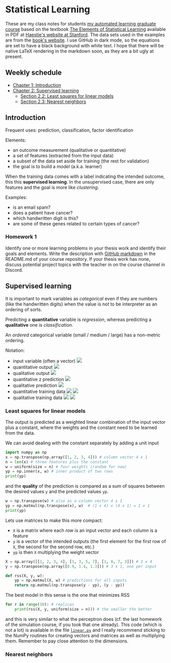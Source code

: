 # Statistical Learning

These are my class notes for
students
[my automated learning graduate course](https://elisa.dyndns-web.com/teaching/sys/apraut/) based
on the
textbook
[The Elements of Statistical Learning](https://link.springer.com/book/10.1007/978-0-387-84858-7) available
in PDF
at
[Haestie's website at Stanford](https://web.stanford.edu/~hastie/Papers/ESLII.pdf).
The data sets used in the examples are from
the [book's website](https://www-stat.stanford.edu/ElemStatLearn). I
use GitHub in dark mode, so the equations are set to have a black
background with white text. I hope that there will be native LaTeX
rendering in the markdown soon, as they are a bit ugly at present.

## Weekly schedule

+ [Chapter 1: Introduction](#introduction)
+ [Chapter 2: Supervised learning](#supervised-learning)
  * [Section 2.2: Least squares for linear  models](#least-squares-for-linear-models)
  * [Section 2.3: Nearest neighbors](#nearest-neighbors)

## Introduction

Frequent uses: prediction, classification, factor identification

Elements: 

+ an outcome measurement (qualitative or quantitative)
+ a set of features (extracted from the input data)
+ a subset of the data set aside for training (the rest for
  validation)
+ the goal is to build a _model_ (a.k.a. learner) 

When the training data comes with a label indicating the intended
outcome, this this **supervised learning**. In the unsupervised case,
there are only features and the goal is more like _clustering_.

Examples: 

- is an email spam?
- does a patient have cancer?
- which handwritten digit is this?
- are some of these genes related to certain types of cancer?

### Homework 1

Identify one or more learning problems in your thesis work and
identify their goals and elements. Write the description
with
[GitHub markdown](https://github.com/adam-p/markdown-here/wiki/Markdown-Cheatsheet) in
the README.md of your course repository. If your thesis work has none,
discuss potential project topics with the teacher in on the course
channel in Discord.


## Supervised learning

It is important to mark variables as _categorical_ even if they are
numbers (like the handwritten digits) when the value is not to be
interpreter as an ordering of sorts.

Predicting a **quantitative** variable is _regression_, whereas
predicting a **qualitative** one is _classification_.

An _ordered_ categorical variable (small / medium / large) has a
non-metric ordering.

Notation:

+ input variable (often a vector) ![](https://latex.codecogs.com/gif.latex?\bg_black&space;X) 
+ quantitative output ![](https://latex.codecogs.com/gif.latex?\bg_black&space;Y) 
+ qualitative output ![](https://latex.codecogs.com/gif.latex?\bg_black&space;G) 
+ quantitative
z		prediction ![](https://latex.codecogs.com/gif.latex?\bg_black&space;\hat{Y}) 
+ qualitative
prediction ![](https://latex.codecogs.com/gif.latex?\bg_black&space;\hat{G}) 
+ quantitative training
  data
  ![](https://latex.codecogs.com/gif.latex?\bg_black&space;(x_i,&space;y_i))
  ![](https://latex.codecogs.com/gif.latex?\bg_black&space;i&space;\in&space;1,\ldots,n) 
+ qualitative training data ![](https://latex.codecogs.com/gif.latex?\bg_black&space;(x_i,&space;g_i)) 
		 ![](https://latex.codecogs.com/gif.latex?\bg_black&space;i&space;\in&space;1,\ldots,n) 

### Least squares for linear models

The output is predicted as a weighted linear combination of the input
vector plus a constant, where the weights and the constant need to be
learned from the data. 

We can avoid dealing with the constant separately by adding a unit
input
```python
import numpy as np	
x = np.transpose(np.array([1, 2, 3, 4])) # column vector 4 x 1                  
n = len(x) # three features plus the constant                                   
w = uniform(size = n) # four weights (random for now)                           
yp = np.inner(x, w) # inner product of two rows        
print(yp)
```
and the **quality** of the prediction is compared as a sum of squares
between the desired values `y` and the predicted values `yp`. 
```python
w = np.transpose(w) # also as a column vector 4 x 1                             
yp = np.matmul(np.transpose(x), w)  # (1 x 4) x (4 x 1) = 1 x 1                 
print(yp)
``` 
Lets use matrices to make this more compact:

+ `X` is a matrix where each _row_ is an input vector and each column
  is a feature
+ `y` is a vector of the intended outputs (the first element for the
  first row of `X`, the second for the second row, etc.)
+ `yp` is then `X` multiplying the weight vector

```python
X = np.array([[1, 2, 3, 4], [1, 3, 5, 7], [1, 8, 7, 3]]) # 3 x 4                
y = np.transpose(np.array([0.9, 1.4, 1.3])) # 3 x 1, one per input    

def rss(X, y, w):
    yp = np.matmul(X, w) # predictions for all inputs                           
    return np.matmul(np.transpose(y - yp), (y - yp))
```

The best model in this sense is the one that minimizes RSS
```python
for r in range(10): # replicas                                                  
    print(rss(X, y, uniform(size = n)))	# the smaller the better     
``` 
and this is very similar to what the perceptron does (cf. the last
homework of the simulation course, if you took that one already). This
code (which is not a lot) is available in the
file
[`linear.py`](https://github.com/satuelisa/StatisticalLearning/blob/main/linear.py) and
I really recommend sticking to the NumPy routines for creating vectors
and matrices as well as multiplying them. Remember to pay close
attention to the dimensions.

### Nearest neighbors
 
